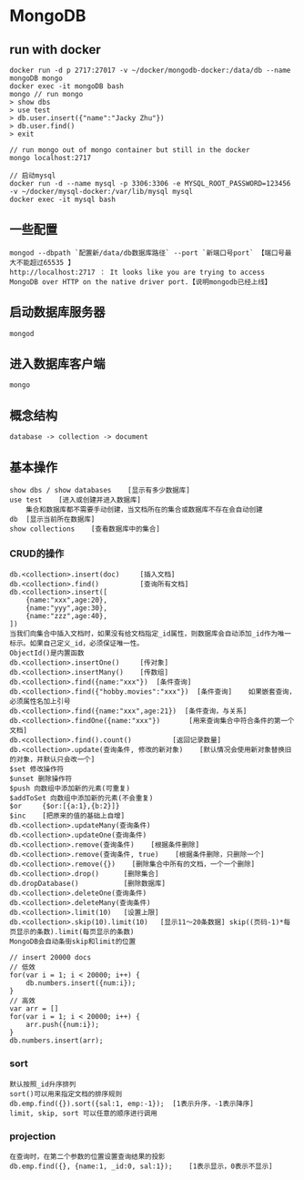 # MongoDB

## run with docker
    docker run -d p 2717:27017 -v ~/docker/mongodb-docker:/data/db --name mongoDB mongo
    docker exec -it mongoDB bash
    mongo // run mongo
    > show dbs
    > use test
    > db.user.insert({"name":"Jacky Zhu"})
    > db.user.find()
    > exit
    
    // run mongo out of mongo container but still in the docker
    mongo localhost:2717
    
    // 启动mysql
    docker run -d --name mysql -p 3306:3306 -e MYSQL_ROOT_PASSWORD=123456 -v ~/docker/mysql-docker:/var/lib/mysql mysql 
    docker exec -it mysql bash

## 一些配置
    mongod --dbpath `配置新/data/db数据库路径` --port `新端口号port` 【端口号最大不能超过65535 】
    http://localhost:2717 ： It looks like you are trying to access MongoDB over HTTP on the native driver port.【说明mongodb已经上线】

## 启动数据库服务器
    mongod

## 进入数据库客户端
    mongo

## 概念结构
    database -> collection -> document

## 基本操作
    show dbs / show databases    [显示有多少数据库]
    use test    [进入或创建并进入数据库]
        集合和数据库都不需要手动创建，当文档所在的集合或数据库不存在会自动创建
    db  [显示当前所在数据库]   
    show collections    [查看数据库中的集合] 

### CRUD的操作
    db.<collection>.insert(doc)     [插入文档]
    db.<collection>.find()          [查询所有文档]
    db.<collection>.insert([
        {name:"xxx",age:20},
        {name:"yyy",age:30},
        {name:"zzz",age:40},
    ])
    当我们向集合中插入文档时，如果没有给文档指定_id属性，则数据库会自动添加_id作为唯一标示。如果自己定义_id，必须保证唯一性。
    ObjectId()是内置函数
    db.<collection>.insertOne()     [传对象]
    db.<collection>.insertMany()    [传数组]
    db.<collection>.find({name:"xxx"})  [条件查询]
    db.<collection>.find({"hobby.movies":"xxx"})  [条件查询]    如果嵌套查询，必须属性名加上引号
    db.<collection>.find({name:"xxx",age:21})  [条件查询，与关系]
    db.<collection>.findOne({name:"xxx"})       [用来查询集合中符合条件的第一个文档]
    db.<collection>.find().count()          [返回记录数量]
    db.<collection>.update(查询条件, 修改的新对象)    [默认情况会使用新对象替换旧的对象，并默认只会改一个]
    $set 修改操作符
    $unset 删除操作符
    $push 向数组中添加新的元素(可重复)
    $addToSet 向数组中添加新的元素(不会重复)
    $or     {$or:[{a:1},{b:2}]}
    $inc    [把原来的值的基础上自增]
    db.<collection>.updateMany(查询条件)
    db.<collection>.updateOne(查询条件)
    db.<collection>.remove(查询条件)    [根据条件删除]
    db.<collection>.remove(查询条件, true)    [根据条件删除，只删除一个]
    db.<collection>.remove({})    [删除集合中所有的文档，一个一个删除]
    db.<collection>.drop()      [删除集合]
    db.dropDatabase()           [删除数据库]
    db.<collection>.deleteOne(查询条件)
    db.<collection>.deleteMany(查询条件)
    db.<collection>.limit(10)   [设置上限]
    db.<collection>.skip(10).limit(10)   [显示11～20条数据] skip((页码-1)*每页显示的条数).limit(每页显示的条数)
    MongoDB会自动条街skip和limit的位置
    
    // insert 20000 docs
    // 低效
    for(var i = 1; i < 20000; i++) {
        db.numbers.insert({num:i});
    }
    // 高效
    var arr = []
    for(var i = 1; i < 20000; i++) {
        arr.push({num:i});
    }
    db.numbers.insert(arr);

### sort
    默认按照_id升序排列
    sort()可以用来指定文档的排序规则
    db.emp.find({}).sort({sal:1, emp:-1});  [1表示升序，-1表示降序]
    limit, skip, sort 可以任意的顺序进行调用

### projection
    在查询时，在第二个参数的位置设置查询结果的投影
    db.emp.find({}, {name:1, _id:0, sal:1});    [1表示显示，0表示不显示]

